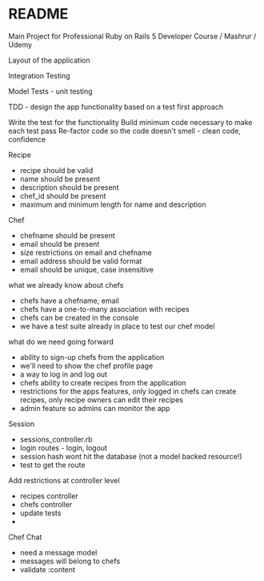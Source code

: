 # README

Main Project for Professional Ruby on Rails 5 Developer Course / Mashrur / Udemy

Layout of the application

Integration Testing

Model Tests - unit testing

TDD - design the app functionality based on a test first approach

  Write the test for the functionality
  Build minimum code necessary to make each test pass
  Re-factor code so the code doesn't smell - clean code, confidence
  
Recipe
- recipe should be valid
- name should be present
- description should be present
- chef_id should be present
- maximum and minimum length for name and description

Chef
- chefname should be present
- email should be present
- size restrictions on email and chefname
- email address should be valid format
- email should be unique, case insensitive

what we already know about chefs
- chefs have a chefname, email
- chefs have a one-to-many association with recipes
- chefs can be created in the console
- we have a test suite already in place to test our chef model

what do we need going forward
- ability to sign-up chefs from the application
- we'll need to show the chef profile page
- a way to log in and log out
- chefs ability to create recipes from the application
- restrictions for the apps features, only logged in chefs can create recipes, only recipe owners can edit their recipes
- admin feature so admins can monitor the app

Session
- sessions_controller.rb
- login routes - login, logout
- session hash wont hit the database (not a model backed resource!)
- test to get the route

Add restrictions at controller level
- recipes controller
- chefs controller
- update tests
- 

Chef Chat
- need a message model
- messages will belong to chefs
- validate :content